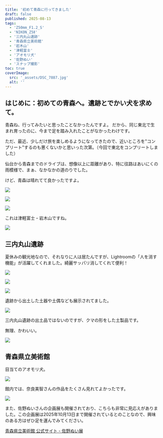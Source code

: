 ```yaml
---
title: '初めて青森に行ってきました'
draft: false
published: 2025-08-13
tags:
  - 'Z50mm_F1.2_S'
  - 'NIKON_Z5Ⅱ'
  - '三内丸山遺跡'
  - '青森県立美術館'
  - '岩木山'
  - '津軽富士'
  - 'アオモリ犬'
  - '佐野ぬい'
  - 'スナップ撮影'
toc: true
coverImage:
  src: '_assets/DSC_7887.jpg'
  alt: ''
---
```

## はじめに：初めての青森へ。遺跡とでかい犬を求めて。

青森ね、行ってみたいと思ったことなかったんですよ。
だから、同じ東北で生まれ育ったのに、今まで足を踏み入れたことがなかったわけです。

ただ、最近、少しだけ旅を楽しめるようになってきたので、近いところを"コンプリート"するのも悪くないかと思いった次第。（今回で東北をコンプリートしました）

仙台から青森までのドライブは、想像以上に距離があり、特に往路はあいにくの雨模様で、まぁ、なかなかの道のりでした。

けど、青森は晴れてて良かったですよ。

![](_assets/DSC_7886.jpg)

![](_assets/DSC_7890.jpg)

![](_assets/DSC_7891.jpg)

これは津軽富士・岩木山ですね。

![](_assets/DSC_7889.jpg)

## 三内丸山遺跡

夏休みの観光地なので、それなりに人は居たんですが、Lightroomの「人を消す機能」が活躍してくれました。綺麗サッパリ消してくれて便利！

![](_assets/DSC_7895.jpg)

![](_assets/DSC_7900.jpg)

![](_assets/DSC_7907.jpg)

遺跡から出土した土器や土偶なども展示されてました。

![](_assets/DSC_7914.jpg)

三内丸山遺跡の出土品ではないのですが、クマの形をした土製品です。

無理、かわいい。

![](_assets/DSC_7920.jpg)

## 青森県立美術館

目当てのアオモリ犬。

![](_assets/DSC_7959.jpg)

館内では、奈良美智さんの作品をたくさん見れてよかったです。

![](_assets/DSC_7936.jpg)

また、佐野ぬいさんの企画展も開催されており、こちらも非常に見応えがありました。この企画展は2025年10月13日まで開催されているとのことなので、興味のある方はぜひ足を運んでみてください。

[青森県立美術館 公式サイト - 佐野ぬい展](https://www.aomori-museum.jp/schedule/16385/)